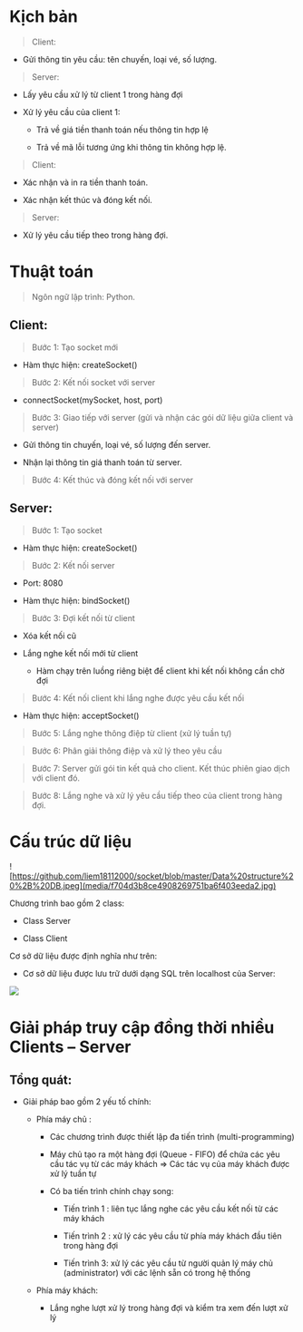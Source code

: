 Kịch bản
========

>   Client:

-   Gửi thông tin yêu cầu: tên chuyến, loại vé, số lượng.

>   Server:

-   Lấy yêu cầu xử lý từ client 1 trong hàng đợi

-   Xử lý yêu cầu của client 1:

    -   Trả về giá tiền thanh toán nếu thông tin hợp lệ

    -   Trả về mã lỗi tương ứng khi thông tin không hợp lệ.

>   Client:

-   Xác nhận và in ra tiền thanh toán.

-   Xác nhận kết thúc và đóng kết nối.

>   Server:

-   Xử lý yêu cầu tiếp theo trong hàng đợi.

Thuật toán
==========

>   Ngôn ngữ lập trình: Python.

Client:
-------

>   Bước 1: Tạo socket mới

-   Hàm thực hiện: createSocket()

>   Bước 2: Kết nối socket với server

-   connectSocket(mySocket, host, port)

>   Bước 3: Giao tiếp với server (gửi và nhận các gói dữ liệu giữa client và
>   server)

-   Gửi thông tin chuyến, loại vé, số lượng đến server.

-   Nhận lại thông tin giá thanh toán từ server.

>   Bước 4: Kết thúc và đóng kết nối với server

Server:
-------

>   Bước 1: Tạo socket

-   Hàm thực hiện: createSocket()

>   Bước 2: Kết nối server

-   Port: 8080

-   Hàm thực hiện: bindSocket()

>   Bước 3: Đợi kết nối từ client

-   Xóa kết nối cũ

-   Lắng nghe kết nối mới từ client

    -   Hàm chạy trên luồng riêng biệt để client khi kết nối không cần chờ đợi

>   Bước 4: Kết nối client khi lắng nghe được yêu cầu kết nối

-   Hàm thực hiện: acceptSocket()

>   Bước 5: Lắng nghe thông điệp từ client (xử lý tuần tự)

>   Bước 6: Phân giải thông điệp và xử lý theo yêu cầu

>   Bước 7: Server gửi gói tin kết quả cho client. Kết thúc phiên giao dịch với
>   client đó.

>   Bước 8: Lắng nghe và xử lý yêu cầu tiếp theo của client trong hàng đợi.

Cấu trúc dữ liệu
================

![https://github.com/liem18112000/socket/blob/master/Data%20structure%20%2B%20DB.jpeg](media/f704d3b8ce4908269751ba6f403eeda2.jpg)

Chương trình bao gồm 2 class:

-   Class Server

-   Class Client

Cơ sở dữ liệu được định nghĩa như trên:

-   Cơ sở dữ liệu được lưu trữ dưới dạng SQL trên localhost của Server:

![](media/501e4232b93460c50c7ac0fbee76352e.png)

Giải pháp truy cập đồng thời nhiều Clients – Server
===================================================

Tổng quát:
----------

-   Giải pháp bao gồm 2 yếu tố chính:

    -   Phía máy chủ :

        -   Các chương trình được thiết lập đa tiến trình (multi-programming)

        -   Máy chủ tạo ra một hàng đợi (Queue - FIFO) để chứa các yêu cầu tác
            vụ từ các máy khách =\> Các tác vụ của máy khách được xử lý tuần tự

        -   Có ba tiến trình chính chạy song:

            -   Tiến trình 1 : liên tục lắng nghe các yêu cầu kết nối từ các máy
                khách

            -   Tiến trình 2 : xử lý các yêu cầu từ phía máy khách đầu tiên
                trong hàng đợi

            -   Tiến trình 3: xử lý các yêu cầu từ người quản lý máy chủ
                (administrator) với các lệnh sẵn có trong hệ thống

    -   Phía máy khách:

        -   Lắng nghe lượt xử lý trong hàng đợi và kiểm tra xem đến lượt xử lý
